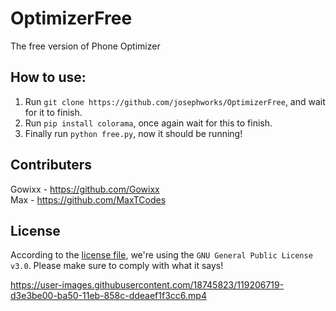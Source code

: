 # OptimizerFree
The free version of Phone Optimizer

## How to use:
  1. Run `git clone https://github.com/josephworks/OptimizerFree`, and wait for it to finish.
  2. Run `pip install colorama`, once again wait for this to finish.
  3. Finally run `python free.py`, now it should be running!

## Contributers

Gowixx - https://github.com/Gowixx <br/>
Max - https://github.com/MaxTCodes

## License
According to the [license file](LICENSE), we're using the `GNU General Public License v3.0`. Please make sure to comply with what it says!


https://user-images.githubusercontent.com/18745823/119206719-d3e3be00-ba50-11eb-858c-ddeaef1f3cc6.mp4


